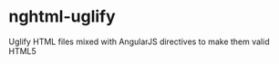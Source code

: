 nghtml-uglify
=============

Uglify HTML files mixed with AngularJS directives to make them valid HTML5
